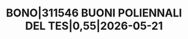 ---
layout: asset
title: BONO|311546 BUONI POLIENNALI DEL TES|0,55|2026-05-21
isin: IT0005332835
---